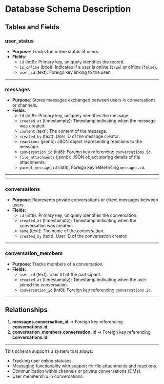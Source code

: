 # Database Schema Description

## Tables and Fields

### **user_status**
- **Purpose**: Tracks the online status of users.
- **Fields**:
  - `id` (int8): Primary key, uniquely identifies the record.
  - `is_online` (bool): Indicates if a user is online (`true`) or offline (`false`).
  - `user_id` (text): Foreign key linking to the user.
---

### **messages**
- **Purpose**: Stores messages exchanged between users in conversations or channels.
- **Fields**:
  - `id` (int8): Primary key, uniquely identifies the message.
  - `created_at` (timestamptz): Timestamp indicating when the message was created.
  - `content` (text): The content of the message.
  - `created_by` (text): User ID of the message creator.
  - `reactions` (jsonb): JSON object representing reactions to the message.
  - `conversation_id` (int8): Foreign key referencing `conversations.id`.
  - `file_attachments` (jsonb): JSON object storing details of file attachments.
  - `parent_message_id` (int8): Foreign key referencing `messages.id`.
---

---

### **conversations**
- **Purpose**: Represents private conversations or direct messages between users.
- **Fields**:
  - `id` (int8): Primary key, uniquely identifies the conversation.
  - `created_at` (timestamptz): Timestamp indicating when the conversation was created.
  - `name` (text): The name of the conversation.
  - `created_by` (text): User ID of the conversation creator.

---

### **conversation_members**
- **Purpose**: Tracks members of a conversation.
- **Fields**:
  - `user_id` (text): User ID of the participant.
  - `created_at` (timestamptz): Timestamp indicating when the user joined the conversation.
  - `conversation_id` (int8): Foreign key referencing `conversations.id`.

---

## Relationships
1. **messages.conversation_id** → Foreign key referencing **conversations.id**.
2. **conversation_members.conversation_id** → Foreign key referencing **conversations.id**.

---

This schema supports a system that allows:
- Tracking user online statuses.
- Messaging functionality with support for file attachments and reactions.
- Communication within channels or private conversations (DMs).
- User membership in conversations.
